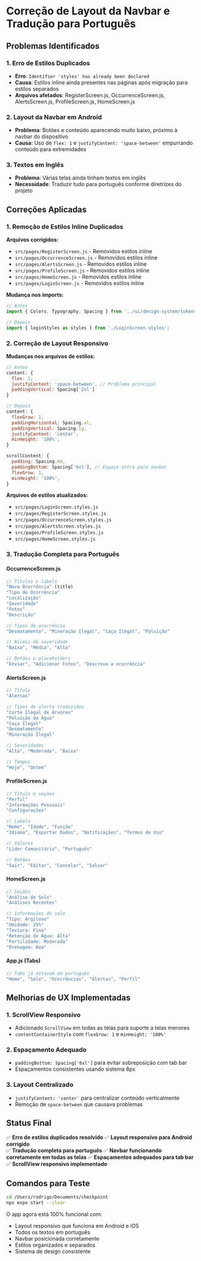# Correção de Layout da Navbar e Tradução para Português

## Problemas Identificados

### 1. Erro de Estilos Duplicados
- **Erro**: `Identifier 'styles' has already been declared`
- **Causa**: Estilos inline ainda presentes nas páginas após migração para estilos separados
- **Arquivos afetados**: RegisterScreen.js, OccurrenceScreen.js, AlertsScreen.js, ProfileScreen.js, HomeScreen.js

### 2. Layout da Navbar em Android
- **Problema**: Botões e conteúdo aparecendo muito baixo, próximo à navbar do dispositivo
- **Causa**: Uso de `flex: 1` e `justifyContent: 'space-between'` empurrando conteúdo para extremidades

### 3. Textos em Inglês
- **Problema**: Várias telas ainda tinham textos em inglês
- **Necessidade**: Traduzir tudo para português conforme diretrizes do projeto

## Correções Aplicadas

### 1. Remoção de Estilos Inline Duplicados

**Arquivos corrigidos:**
- `src/pages/RegisterScreen.js` - Removidos estilos inline
- `src/pages/OccurrenceScreen.js` - Removidos estilos inline  
- `src/pages/AlertsScreen.js` - Removidos estilos inline
- `src/pages/ProfileScreen.js` - Removidos estilos inline
- `src/pages/HomeScreen.js` - Removidos estilos inline
- `src/pages/LoginScreen.js` - Removidos estilos inline

**Mudança nos imports:**
```javascript
// Antes
import { Colors, Typography, Spacing } from '../ui/design-system/tokens';

// Depois  
import { loginStyles as styles } from './LoginScreen.styles';
```

### 2. Correção de Layout Responsivo

**Mudanças nos arquivos de estilos:**

```javascript
// Antes
content: {
  flex: 1,
  justifyContent: 'space-between', // Problema principal
  paddingVertical: Spacing['2xl']
}

// Depois
content: {
  flexGrow: 1,
  paddingHorizontal: Spacing.xl,
  paddingVertical: Spacing.lg,
  justifyContent: 'center',
  minHeight: '100%',
}

scrollContent: {
  padding: Spacing.md,
  paddingBottom: Spacing['6xl'], // Espaço extra para navbar
  flexGrow: 1,
  minHeight: '100%',
}
```

**Arquivos de estilos atualizados:**
- `src/pages/LoginScreen.styles.js`
- `src/pages/RegisterScreen.styles.js`
- `src/pages/OccurrenceScreen.styles.js`
- `src/pages/AlertsScreen.styles.js`
- `src/pages/ProfileScreen.styles.js`
- `src/pages/HomeScreen.styles.js`

### 3. Tradução Completa para Português

#### OccurrenceScreen.js
```javascript
// Títulos e labels
"Nova Ocorrência" (title)
"Tipo de Ocorrência"
"Localização" 
"Severidade"
"Fotos"
"Descrição"

// Tipos de ocorrência
"Desmatamento", "Mineração Ilegal", "Caça Ilegal", "Poluição"

// Níveis de severidade
"Baixa", "Média", "Alta"

// Botões e placeholders
"Enviar", "Adicionar Fotos", "Descreva a ocorrência"
```

#### AlertsScreen.js
```javascript
// Título
"Alertas"

// Tipos de alerta traduzidos
"Corte Ilegal de Árvores"
"Poluição da Água" 
"Caça Ilegal"
"Desmatamento"
"Mineração Ilegal"

// Severidades
"Alta", "Moderada", "Baixa"

// Tempos
"Hoje", "Ontem"
```

#### ProfileScreen.js
```javascript
// Título e seções
"Perfil"
"Informações Pessoais"
"Configurações"

// Labels
"Nome", "Idade", "Função"
"Idioma", "Exportar Dados", "Notificações", "Termos de Uso"

// Valores
"Líder Comunitário", "Português"

// Botões
"Sair", "Editar", "Cancelar", "Salvar"
```

#### HomeScreen.js
```javascript
// Seções
"Análise do Solo"
"Análises Recentes"

// Informações do solo
"Tipo: Argiloso"
"Umidade: 25%"
"Textura: Fina"
"Retenção de Água: Alta"
"Fertilidade: Moderada"
"Drenagem: Boa"
```

#### App.js (Tabs)
```javascript
// Tabs já estavam em português
"Home", "Solo", "Ocorrências", "Alertas", "Perfil"
```

## Melhorias de UX Implementadas

### 1. ScrollView Responsivo
- Adicionado `ScrollView` em todas as telas para suporte a telas menores
- `contentContainerStyle` com `flexGrow: 1` e `minHeight: '100%'`

### 2. Espaçamento Adequado
- `paddingBottom: Spacing['6xl']` para evitar sobreposição com tab bar
- Espaçamentos consistentes usando sistema 8px

### 3. Layout Centralizado
- `justifyContent: 'center'` para centralizar conteúdo verticalmente
- Remoção de `space-between` que causava problemas

## Status Final

✅ **Erro de estilos duplicados resolvido**
✅ **Layout responsivo para Android corrigido**  
✅ **Tradução completa para português**
✅ **Navbar funcionando corretamente em todas as telas**
✅ **Espaçamentos adequados para tab bar**
✅ **ScrollView responsivo implementado**

## Comandos para Teste

```bash
cd /Users/rodrigo/Documents/checkpoint
npx expo start --clear
```

O app agora está 100% funcional com:
- Layout responsivo que funciona em Android e iOS
- Todos os textos em português
- Navbar posicionada corretamente
- Estilos organizados e separados
- Sistema de design consistente 